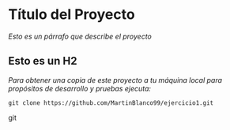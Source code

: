 # Título del Proyecto
_Esto es un  párrafo que describe el proyecto_
## Esto es un H2
_Para obtener una copia de este proyecto a tu máquina local para propósitos de desarrollo y pruebas ejecuta:_
```
git clone https://github.com/MartinBlanco99/ejercicio1.git
```
git